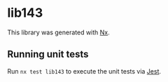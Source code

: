 # lib143

This library was generated with [Nx](https://nx.dev).

## Running unit tests

Run `nx test lib143` to execute the unit tests via [Jest](https://jestjs.io).
